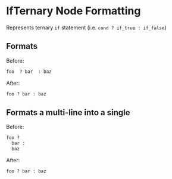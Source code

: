 <!-- BEGIN_AUTOGENERATED -->
# IfTernary Node Formatting

Represents ternary `if` statement (i.e. `cond ? if_true : if_false`)
<!-- END_AUTOGENERATED -->

## Formats

Before:

```ruby
foo  ? bar  : baz
```

After:

```ruby
foo ? bar : baz
```

## Formats a multi-line into a single

Before:

```ruby
foo ?
  bar :
  baz
```

After:

```ruby
foo ? bar : baz
```
